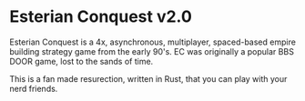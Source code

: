 # Esterian Conquest v2.0
Esterian Conquest is a 4x, asynchronous, multiplayer, spaced-based empire building strategy game from the early 90's. EC was originally a popular BBS DOOR game, lost to the sands of time. 

This is a fan made resurection, written in Rust, that you can play with your nerd friends.
